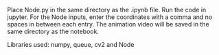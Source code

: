 Place Node.py in the same directory as the .ipynb file.
Run the code in jupyter.
For the Node inputs, enter the coordinates with a comma and no spaces in between each entry.
The animation video will be saved in the same directory as the notebook.

Libraries used:
numpy, queue, cv2 and Node
